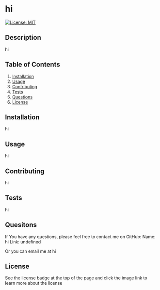 # hi 
  
  [![License: MIT](https://img.shields.io/badge/License-MIT-yellow.svg)](https://opensource.org/licenses/MIT)
  
  ## Description
  hi

  ## Table of Contents
  1. [Installation](#installation)
  2. [Usage](#usage)
  3. [Contributing](#contributing)
  4. [Tests](#tests)
  5. [Questions](#questions)
  6. [License](#license)

  ## Installation 
  hi

  ## Usage
  hi

  ## Contributing
  hi

  ## Tests 
  hi

  ## Quesitons 
  If You have any questions, please feel free to contact me on GitHub:
  Name: hi
  Link: undefined

  Or you can email me at hi

## License 

See the license badge at the top of the page and click the image link to learn more about the license
